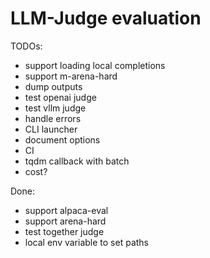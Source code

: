 # LLM-Judge evaluation

TODOs:
* support loading local completions
* support m-arena-hard
* dump outputs
* test openai judge
* test vllm judge
* handle errors
* CLI launcher
* document options
* CI
* tqdm callback with batch
* cost?

Done:
* support alpaca-eval
* support arena-hard
* test together judge
* local env variable to set paths

